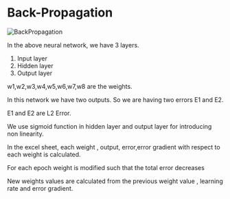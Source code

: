 # Back-Propagation
![BackPropagation](https://user-images.githubusercontent.com/52197131/212425360-e165e1da-9b72-4f93-8233-d66e8e7688e1.png)

In the above neural network, we have 3 layers.

  1. Input layer
  2. Hidden layer
  3. Output layer
 
 w1,w2,w3,w4,w5,w6,w7,w8 are the weights.
 
 In this network we have two outputs. So we are having two errors E1 and E2.
 
 E1 and E2 are L2 Error.
 
 We use sigmoid function in hidden layer and output layer  for introducing non linearity.
 
 In the excel sheet, each weight , output, error,error gradient with respect to each weight is calculated.
 
 For each epoch weight is modified such that the total error decreases
 
 New weights values are calculated from the previous weight value , learning rate and error gradient.
 
 


